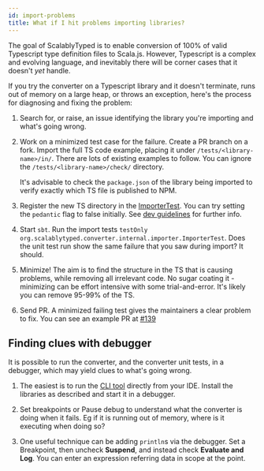 ```yaml
---
id: import-problems
title: What if I hit problems importing libraries?
---
```


The goal of ScalablyTyped is to enable conversion of 100% of valid Typescript type definition files to Scala.js. 
However, Typescript is a complex and evolving language, and inevitably there will be corner cases that it doesn't *yet* handle.

If you try the converter on a Typescript library and it doesn't terminate, runs out of memory on a large heap, or throws an exception, here's the process for diagnosing and fixing the problem:

1. Search for, or raise, an issue identifying the library you're importing and what's going wrong.

2. Work on a minimized test case for the failure. Create a PR branch on a fork. Import the full TS code example, placing it under `/tests/<library-name>/in/`. There are lots of existing examples to follow. You can ignore the `/tests/<library-name>/check/` directory.

   It's advisable to check the `package.json` of the library being imported to verify exactly which TS file is published to NPM.

3. Register the new TS directory in the [ImporterTest](https://github.com/ScalablyTyped/Converter/blob/master/importer/src/test/scala/org/scalablytyped/converter/internal/importer/ImporterTest.scala). 
You can try setting the `pedantic` flag to false initially. See [dev guidelines](devel/about.md) for further info.

4. Start `sbt`. Run the import tests `testOnly org.scalablytyped.converter.internal.importer.ImporterTest`. Does the unit test run show the same failure that you saw during import? It should.

5. Minimize! The aim is to find the structure in the TS that is causing problems, while removing all irrelevant code. No sugar coating it - minimizing can be effort intensive with some trial-and-error. It's likely you can remove 95-99% of the TS. 

6. Send PR. A minimized failing test gives the maintainers a clear problem to fix. You can see an example PR at [#139](https://github.com/ScalablyTyped/Converter/pull/139)

## Finding clues with debugger

It is possible to run the converter, and the converter unit tests, in a debugger, which may yield clues to what's going wrong.

1. The easiest is to run the [CLI tool](cli.md) directly from your IDE. 
Install the libraries as described and start it in a debugger.

2. Set breakpoints or Pause debug to understand what the converter is doing when it fails. Eg if it is running out of memory, where is it executing when doing so?

3. One useful technique can be adding `println`s via the debugger. Set a Breakpoint, then uncheck **Suspend**, and instead check **Evaluate and Log**. You can enter an expression referring data in scope at the point. 
